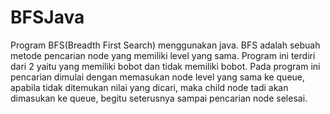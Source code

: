 # BFSJava

Program BFS(Breadth First Search) menggunakan java.
BFS adalah sebuah metode pencarian node yang memiliki level yang sama. Program ini terdiri dari 2 yaitu yang memiliki bobot dan tidak memiliki bobot. Pada program ini pencarian dimulai dengan memasukan node level yang sama ke queue, apabila tidak ditemukan nilai yang dicari, maka child node tadi akan dimasukan ke queue, begitu seterusnya sampai pencarian node selesai.
